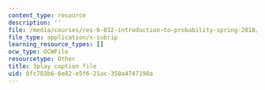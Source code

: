 ```yaml
---
content_type: resource
description: ''
file: /media/courses/res-6-012-introduction-to-probability-spring-2018/8fc783b66e82e5f621ac350a4747198a_6UMv4vb4y7c.srt
file_type: application/x-subrip
learning_resource_types: []
ocw_type: OCWFile
resourcetype: Other
title: 3play caption file
uid: 8fc783b6-6e82-e5f6-21ac-350a4747198a
---
```

